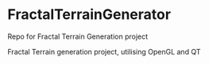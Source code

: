 # FractalTerrainGenerator
Repo for Fractal Terrain Generation project

Fractal Terrain generation project, utilising OpenGL and QT
